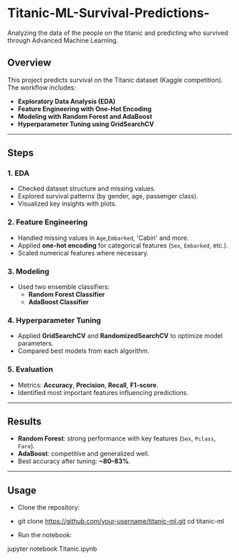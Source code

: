 # Titanic-ML-Survival-Predictions-
Analyzing the data of the people on the titanic and predicting who survived through Advanced Machine Learning.


## Overview  
This project predicts survival on the Titanic dataset (Kaggle competition).  
The workflow includes:  
- **Exploratory Data Analysis (EDA)**  
- **Feature Engineering with One-Hot Encoding**  
- **Modeling with Random Forest and AdaBoost**  
- **Hyperparameter Tuning using GridSearchCV**  

---

## Steps  

### 1. EDA  
- Checked dataset structure and missing values.  
- Explored survival patterns (by gender, age, passenger class).  
- Visualized key insights with plots.  

### 2. Feature Engineering  
- Handled missing values in `Age`,`Embarked`, 'Cabin' and more.
- Applied **one-hot encoding** for categorical features (`Sex`, `Embarked`, etc.).  
- Scaled numerical features where necessary.  

### 3. Modeling  
- Used two ensemble classifiers:  
  - **Random Forest Classifier**  
  - **AdaBoost Classifier**  

### 4. Hyperparameter Tuning  
- Applied **GridSearchCV** and **RandomizedSearchCV** to optimize model parameters.  
- Compared best models from each algorithm.  

### 5. Evaluation  
- Metrics: **Accuracy**, **Precision**, **Recall**, **F1-score**.  
- Identified most important features influencing predictions.  

---

## Results  
- **Random Forest**: strong performance with key features (`Sex`, `Pclass`, `Fare`).  
- **AdaBoost**: competitive and generalized well.  
- Best accuracy after tuning: **~80–83%**.  

---

## Usage
- Clone the repository:

- git clone https://github.com/your-username/titanic-ml.git
  cd titanic-ml


- Run the notebook:

jupyter notebook Titanic.ipynb
